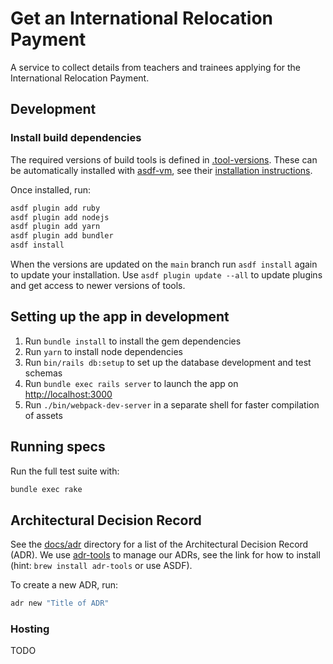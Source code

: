 # Get an International Relocation Payment

A service to collect details from teachers and trainees applying for the
International Relocation Payment.

## Development

### Install build dependencies

The required versions of build tools is defined in
[.tool-versions](.tool-versions). These can be automatically installed with
[asdf-vm](https://asdf-vm.com/), see their [installation
instructions](https://asdf-vm.com/#/core-manage-asdf).

Once installed, run:

```bash
asdf plugin add ruby
asdf plugin add nodejs
asdf plugin add yarn
asdf plugin add bundler
asdf install
```

When the versions are updated on the `main` branch run `asdf install` again to update your
installation. Use `asdf plugin update --all` to update plugins and get access to
newer versions of tools.

## Setting up the app in development

1. Run `bundle install` to install the gem dependencies
2. Run `yarn` to install node dependencies
3. Run `bin/rails db:setup` to set up the database development and test schemas
4. Run `bundle exec rails server` to launch the app on <http://localhost:3000>
5. Run `./bin/webpack-dev-server` in a separate shell for faster compilation of assets

## Running specs

Run the full test suite with:

```bash
bundle exec rake
```

## Architectural Decision Record

See the [docs/adr](docs/adr) directory for a list of the Architectural Decision
Record (ADR). We use [adr-tools](https://github.com/npryce/adr-tools) to manage
our ADRs, see the link for how to install (hint: `brew install adr-tools` or use
ASDF).

To create a new ADR, run:

```bash
adr new "Title of ADR"
```

### Hosting

TODO
